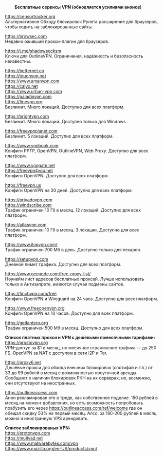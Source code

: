         
&nbsp;&nbsp;&nbsp;&nbsp;&nbsp;&nbsp;&nbsp;&nbsp;**Бесплатные сервисы VPN (обновляется усилиями анонов)**
        
https://censortracker.org <br>
Альтернативное Обходу блокировок Рунета расширение для браузеров, чтобы ходить на заблокированные сайты.

https://browsec.com <br>
Недавно оживший прокси-плагин для браузеров.

https://t.me/shadowsocksm <br>
Ключи для OutlineVPN. Ограничения, надёжность и безопасность неизвестны.

https://betternet.co <br>
https://touchvpn.net <br>
https://www.amanvpn.com <br>
https://calyx.net <br>
https://www.urban-vpn.com <br>
https://paladinvpn.com <br>
https://finevpn.org <br>
Безлимит. Много локаций. Доступно для всех платформ.

https://brightvpn.com <br>
Безлимит. Много локаций. Доступно только для Windows.

https://freevpnplanet.com <br>
Безлимит. 5 локаций. Доступно для всех платформ.

https://www.vpnbook.com <br>
Конфиги PPTP, OpenVPN, OutlineVPN, Web Proxy. Доступно для всех платформ.

https://www.vpngate.net <br>
https://freevpn4you.net <br>
Конфиги OpenVPN. Доступно для всех платформ.

https://freevpn.us <br>
Конфиги OpenVPN на 30 дней. Доступно для всех платформ.

https://privadovpn.com <br>
https://windscribe.com <br>
Трафик ограничен 10 Гб в месяц. 12 локаций. Доступно для всех платформ.

https://atlasvpn.com <br>
Трафик ограничен 10 Гб в месяц. 3 локации. Доступно для всех платформ.

https://www.itopvpn.com/ <br>
Трафик ограничен 700 Мб в день. Доступно только для пекарен.

https://setupvpn.com <br>
Дневной лимит трафика. Доступно для всех платформ.

https://www.geonode.com/free-proxy-list/ <br>
Ноунейм лист адресов бесплатных проксей. Лучше использовать только в Антизапрете, имеются случаи подмены сайтов.

https://finchvpn.com/free <br>
Конфиги OpenVPN и Wireguard на 24 часа. Доступно для всех платформ.

https://www.freeopenvpn.org <br>
Конфиги OpenVPN на 10 часов. Доступно для всех платформ.

https://getlantern.org <br>
Трафик ограничен 500 Мб в месяц. Доступно для всех платформ.

**Список платных прокси и VPN с дешёвыми помесячными тарифами:** <br>
https://prostovpn.org <br>
VPN-доступ за $1 в месяц, но месячное ограничение трафика — до 250 ГБ. OpenVPN за NAT с доступом в сети I2P и Tor.

https://proxy6.net <br>
Дешёвые прокси для обхода внешних блокировок (спотифай и т.п.) от 33 до 99 рублей в месяц с возможностью посуточной аренды. Сообщают о наличии блокировок РКН на их серверах, но, возможно, они отсутствуют на иностранных.

https://outlineaccess.com <br>
Анон рекламировал это в треде, как собственное поделие. 150 рублей в месяц на момент добавления, но есть возможность попробовать поабузить его через https://outlineaccess.com/ref/welcome где он обещал скидку 50% на первый месяц. Алсо, за 180-200 рублей в месяц можно и иностранную VPS арендовать.

**Список заблокированых VPN:** <br>
https://protonvpn.com <br>
https://mullvad.net <br>
https://www.malwarebytes.com/vpn <br>
https://www.mozilla.org/en-US/products/vpn/ <br>
